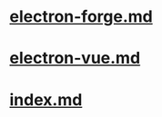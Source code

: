 # [electron-forge.md](%{basename}/electron-forge.md)

# [electron-vue.md](%{basename}/electron-vue.md)

# [index.md](%{basename}/index.md)

